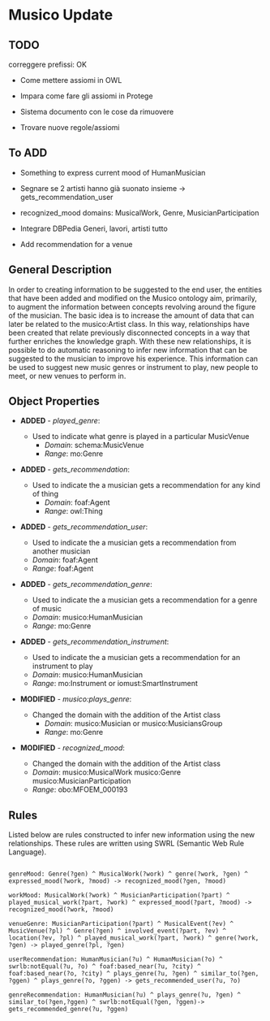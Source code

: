 # Musico Update

## TODO

correggere prefissi: OK

- Come mettere assiomi in OWL
- Impara come fare gli assiomi in Protege

- Sistema documento con le cose da rimuovere

- Trovare nuove regole/assiomi

<!-- Descrivere assiomi su un file separato
Journal of WebSemantics cerca articoli su ontologie per cercare assiomi -->

## To ADD

- Something to express current mood of HumanMusician

- Segnare se 2 artisti hanno già suonato insieme -> gets_recommendation_user

- recognized_mood domains: MusicalWork, Genre, MusicianParticipation

- Integrare DBPedia Generi, lavori, artisti tutto

- Add recommendation for a venue

## General Description

<!-- Con l'ottica di creare informazioni da suggerire all'utente finale, le entità che sono state aggiunte e modificate sull'ontologia Musico mirano, principalmente, ad aumentare le informazioni tra i concetti che ruotano attorno alla figura del musicista. Sono state create quindi delle relazioni che collegano concetti non connessi direttamente al musicista, ma le cui informazioni dedotte con ragionamento automatico possono essere suggerite al musicista per migliorare la sua esperienza. -->

In order to creating information to be suggested to the end user, the entities that have been added and modified on the Musico ontology aim, primarily, to augment the information between concepts revolving around the figure of the musician.
The basic idea is to increase the amount of data that can later be related to the musico:Artist class.
In this way, relationships have been created that relate previously disconnected concepts in a way that further enriches the knowledge graph. With these new relationships, it is possible to do automatic reasoning to infer new information that can be suggested to the musician to improve his experience. This information can be used to suggest new music genres or instrument to play, new people to meet, or new venues to perform in.

## Object Properties

- **ADDED** - _played_genre_:

  - Used to indicate what genre is played in a particular MusicVenue
    - _Domain_: schema:MusicVenue
    - _Range_: mo:Genre

- **ADDED** - _gets_recommendation_:

  - Used to indicate the a musician gets a recommendation for any kind of thing
    <!-- :Artist :Artist -->
    - _Domain_: foaf:Agent
    - _Range_: owl:Thing

- **ADDED** - _gets_recommendation_user_:

  - Used to indicate the a musician gets a recommendation from another musician
  - _Domain_: foaf:Agent
  - _Range_: foaf:Agent

- **ADDED** - _gets_recommendation_genre_:

  - Used to indicate the a musician gets a recommendation for a genre of music
  - _Domain_: musico:HumanMusician
  - _Range_: mo:Genre

- **ADDED** - _gets_recommendation_instrument_:

  - Used to indicate the a musician gets a recommendation for an instrument to play
  - _Domain_: musico:HumanMusician
  - _Range_: mo:Instrument or iomust:SmartInstrument

- **MODIFIED** - _musico:plays_genre_:

  - Changed the domain with the addition of the Artist class
    <!-- musico:Musician :Artist mo:Genre -->
    - _Domain_: musico:Musician or musico:MusiciansGroup
    - _Range_: mo:Genre

- **MODIFIED** - _recognized_mood_:
  - Changed the domain with the addition of the Artist class
  <!-- musico:MusicalWork musico:Genre musico:MusicianParticipation -->
  - _Domain_: musico:MusicalWork musico:Genre musico:MusicianParticipation
  - _Range_: obo:MFOEM_000193

## Rules

<!-- Di seguito sono elencate delle regole costruite per inferire nuove informazioni con le nuove relazioni per popolare il database di GraphDB by Ontotext. -->

Listed below are rules constructed to infer new information using the new relationships. These rules are written using SWRL (Semantic Web Rule Language).

```swrl

genreMood: Genre(?gen) ^ MusicalWork(?work) ^ genre(?work, ?gen) ^ expressed_mood(?work, ?mood) -> recognized_mood(?gen, ?mood)

workMood: MusicalWork(?work) ^ MusicianParticipation(?part) ^ played_musical_work(?part, ?work) ^ expressed_mood(?part, ?mood) -> recognized_mood(?work, ?mood)

venueGenre: MusicianParticipation(?part) ^ MusicalEvent(?ev) ^ MusicVenue(?pl) ^ Genre(?gen) ^ involved_event(?part, ?ev) ^ location(?ev, ?pl) ^ played_musical_work(?part, ?work) ^ genre(?work, ?gen) -> played_genre(?pl, ?gen)

userRecommendation: HumanMusician(?u) ^ HumanMusician(?o) ^ swrlb:notEqual(?u, ?o) ^ foaf:based_near(?u, ?city) ^ foaf:based_near(?o, ?city) ^ plays_genre(?u, ?gen) ^ similar_to(?gen, ?ggen) ^ plays_genre(?o, ?ggen) -> gets_recommended_user(?u, ?o)

genreRecommendation: HumanMusician(?u) ^ plays_genre(?u, ?gen) ^ similar_to(?gen,?ggen) ^ swrlb:notEqual(?gen, ?ggen)-> gets_recommended_genre(?u, ?ggen)


```

<!--
```pie
Id: workMood: AXIOM
		p <rdf:type> <musico:MusicianParticipation>
		p <musico:played_musical_work> w
		p <musico:expressed_mood> m
		-----------------------------------
		w <musico:recognized_mood> m

	Id: genreMood: AXIOM
		p <rdf:type> <mo:MusicalWork>
		w <mo:genre> g
		w <musico:recognized_mood> m
		-----------------------------------
		g <musico:recognized_mood> m

	Id: instrGenre
		p <rdf:type> <musico:MusicianParticipation>
		p <musico:played_instrument> i
		p <musico:played_musical_work> w
		w <mo:genre> g
		-----------------------------------
		i <musico:used_to_play> g

	Id: musicianGroupGenre
		a <musico:has_group> mg
		a <musico:plays_genre> g
		--------------------------
		mg <musico:plays_genre> g

	Id: venueGenre // AGGIORNARE AXIOM
		p <rdf:type> <musico:MusicianParticipation>
		p <musico:involved_event> e
		s <owl:sameAs> e
		s <schema:address> v
		p <musico:played_musical_work> w
		w <mo:genre> g
		-----------------------------------
		v <musico:played_genre> g

	Id: suggestedUser AXIOM
		u <rdf:type> <musico:HumanMusician>
		o <rdf:type> <musico:HumanMusician>
		u <foaf:based_near> c
		o <foaf:based_near> c
		u <musico:plays_genre> g
		o <musico:plays_genre> gg
		gg <mo:similar_to> g [Constraint g != gg]
		u p o [Constraint p != <owl:sameAs>,
                p != <foaf:knows>,
                p !=< musico:suggested_user>]
		-----------------------------------
		u <musico:suggested_user> o [Constraint u != o]
``` -->
